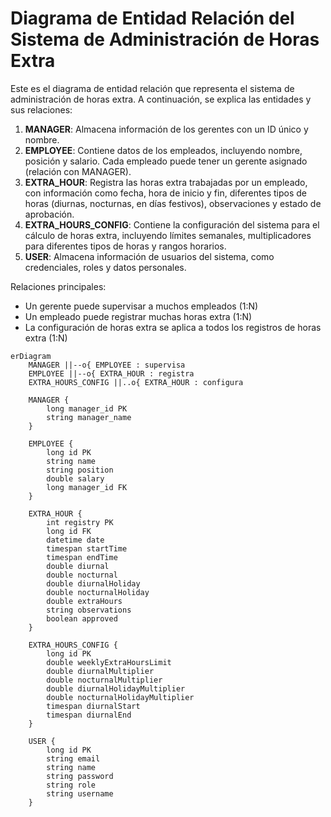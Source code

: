 # Diagrama de Entidad Relación del Sistema de Administración de Horas Extra

Este es el diagrama de entidad relación que representa el sistema de administración de horas extra. A continuación, se explica las entidades y sus relaciones:

1. **MANAGER**: Almacena información de los gerentes con un ID único y nombre.
2. **EMPLOYEE**: Contiene datos de los empleados, incluyendo nombre, posición y salario. Cada empleado puede tener un gerente asignado (relación con MANAGER).
3. **EXTRA_HOUR**: Registra las horas extra trabajadas por un empleado, con información como fecha, hora de inicio y fin, diferentes tipos de horas (diurnas, nocturnas, en días festivos), observaciones y estado de aprobación.
4. **EXTRA_HOURS_CONFIG**: Contiene la configuración del sistema para el cálculo de horas extra, incluyendo límites semanales, multiplicadores para diferentes tipos de horas y rangos horarios.
5. **USER**: Almacena información de usuarios del sistema, como credenciales, roles y datos personales.

Relaciones principales:

- Un gerente puede supervisar a muchos empleados (1:N)
- Un empleado puede registrar muchas horas extra (1:N)
- La configuración de horas extra se aplica a todos los registros de horas extra (1:N)

```mermaid
erDiagram
    MANAGER ||--o{ EMPLOYEE : supervisa
    EMPLOYEE ||--o{ EXTRA_HOUR : registra
    EXTRA_HOURS_CONFIG ||..o{ EXTRA_HOUR : configura

    MANAGER {
        long manager_id PK
        string manager_name
    }

    EMPLOYEE {
        long id PK
        string name
        string position
        double salary
        long manager_id FK
    }

    EXTRA_HOUR {
        int registry PK
        long id FK
        datetime date
        timespan startTime
        timespan endTime
        double diurnal
        double nocturnal
        double diurnalHoliday
        double nocturnalHoliday
        double extraHours
        string observations
        boolean approved
    }

    EXTRA_HOURS_CONFIG {
        long id PK
        double weeklyExtraHoursLimit
        double diurnalMultiplier
        double nocturnalMultiplier
        double diurnalHolidayMultiplier
        double nocturnalHolidayMultiplier
        timespan diurnalStart
        timespan diurnalEnd
    }

    USER {
        long id PK
        string email
        string name
        string password
        string role
        string username
    }
```
